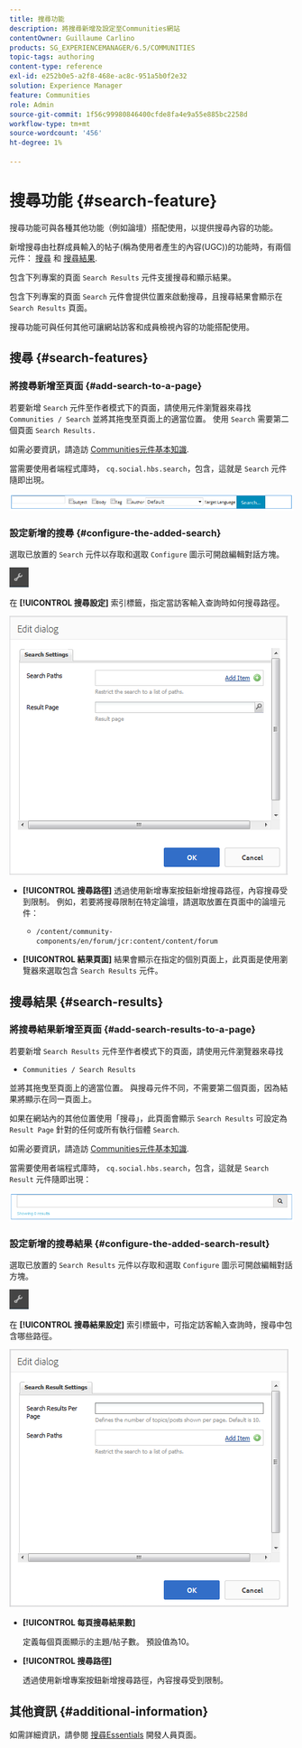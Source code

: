 ```yaml
---
title: 搜尋功能
description: 將搜尋新增及設定至Communities網站
contentOwner: Guillaume Carlino
products: SG_EXPERIENCEMANAGER/6.5/COMMUNITIES
topic-tags: authoring
content-type: reference
exl-id: e252b0e5-a2f8-468e-ac8c-951a5b0f2e32
solution: Experience Manager
feature: Communities
role: Admin
source-git-commit: 1f56c99980846400cfde8fa4e9a55e885bc2258d
workflow-type: tm+mt
source-wordcount: '456'
ht-degree: 1%

---
```


# 搜尋功能 {#search-feature}

搜尋功能可與各種其他功能（例如論壇）搭配使用，以提供搜尋內容的功能。

新增搜尋由社群成員輸入的帖子(稱為使用者產生的內容(UGC))的功能時，有兩個元件： [搜尋](#search) 和 [搜尋結果](#search-results).

包含下列專案的頁面 `Search Results` 元件支援搜尋和顯示結果。

包含下列專案的頁面 `Search` 元件會提供位置來啟動搜尋，且搜尋結果會顯示在 `Search Results` 頁面。

搜尋功能可與任何其他可讓網站訪客和成員檢視內容的功能搭配使用。

## 搜尋 {#search-features}

### 將搜尋新增至頁面 {#add-search-to-a-page}

若要新增 `Search` 元件至作者模式下的頁面，請使用元件瀏覽器來尋找 `Communities / Search` 並將其拖曳至頁面上的適當位置。 使用 `Search` 需要第二個頁面 `Search Results.`

如需必要資訊，請造訪 [Communities元件基本知識](basics.md).

當需要使用者端程式庫時， `cq.social.hbs.search`，包含，這就是 `Search` 元件隨即出現。

![add-search](assets/add-search.png)

### 設定新增的搜尋 {#configure-the-added-search}

選取已放置的 `Search` 元件以存取和選取 `Configure` 圖示可開啟編輯對話方塊。

![設定](assets/configure-new.png)

在 **[!UICONTROL 搜尋設定]** 索引標籤，指定當訪客輸入查詢時如何搜尋路徑。

![搜尋設定](assets/search-settings.png)

* **[!UICONTROL 搜尋路徑]**
透過使用新增專案按鈕新增搜尋路徑，內容搜尋受到限制。 例如，若要將搜尋限制在特定論壇，請選取放置在頁面中的論壇元件：

   * `/content/community-components/en/forum/jcr:content/content/forum`

* **[!UICONTROL 結果頁面]**
結果會顯示在指定的個別頁面上，此頁面是使用瀏覽器來選取包含 `Search Results` 元件。

## 搜尋結果 {#search-results}

### 將搜尋結果新增至頁面 {#add-search-results-to-a-page}

若要新增 `Search Results` 元件至作者模式下的頁面，請使用元件瀏覽器來尋找

* `Communities / Search Results`

並將其拖曳至頁面上的適當位置。 與搜尋元件不同，不需要第二個頁面，因為結果將顯示在同一頁面上。

如果在網站內的其他位置使用「搜尋」，此頁面會顯示 `Search Results` 可設定為 `Result Page` 針對的任何或所有執行個體 `Search`.

如需必要資訊，請造訪 [Communities元件基本知識](basics.md).

當需要使用者端程式庫時， `cq.social.hbs.search`，包含，這就是 `Search Result` 元件隨即出現：

![search-result](assets/search-result1.png)

### 設定新增的搜尋結果 {#configure-the-added-search-result}

選取已放置的 `Search Results` 元件以存取和選取 `Configure` 圖示可開啟編輯對話方塊。

![設定](assets/configure-new.png)

在 **[!UICONTROL 搜尋結果設定]** 索引標籤中，可指定訪客輸入查詢時，搜尋中包含哪些路徑。

![search-result-settings](assets/search-result-settings.png)

* **[!UICONTROL 每頁搜尋結果數]**

  定義每個頁面顯示的主題/帖子數。 預設值為10。

* **[!UICONTROL 搜尋路徑]**

  透過使用新增專案按鈕新增搜尋路徑，內容搜尋受到限制。

## 其他資訊 {#additional-information}

如需詳細資訊，請參閱 [搜尋Essentials](search-implementation.md) 開發人員頁面。
